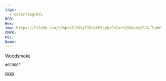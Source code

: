 ```yaml
---
tags:
  - Color/Tag/NTC
RGB:
Hex:
img: https://filedn.com/l0hpzxl1f01yT7GHxtF8cyk/Color%20Snake/SVG_Tumb%20Mass%20No%20Name/0C0D0F.svg
CMYK:
HSL:
Name:
---
```

Woodsmoke
```palette
#0C0D0F
```
RGB
